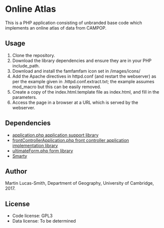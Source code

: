 # Online Atlas

This is a PHP application consisting of unbranded base code which implements an online atlas of data from CAMPOP.


Usage
-----

1. Clone the repository.
2. Download the library dependencies and ensure they are in your PHP include_path.
3. Download and install the famfamfam icon set in /images/icons/
4. Add the Apache directives in httpd.conf (and restart the webserver) as per the example given in .httpd.conf.extract.txt; the example assumes mod_macro but this can be easily removed.
5. Create a copy of the index.html.template file as index.html, and fill in the parameters.
6. Access the page in a browser at a URL which is served by the webserver.


Dependencies
------------

* [application.php application support library](https://download.geog.cam.ac.uk/projects/application/)
* [frontControllerApplication.php front controller application implementation library](https://download.geog.cam.ac.uk/projects/frontcontrollerapplication/)
* [ultimateForm.php form library](https://download.geog.cam.ac.uk/projects/ultimateform/)
* [Smarty](https://www.smarty.net/)


Author
------

Martin Lucas-Smith, Department of Geography, University of Cambridge, 2017.


License
-------

- Code license: GPL3
- Data license: To be determined
